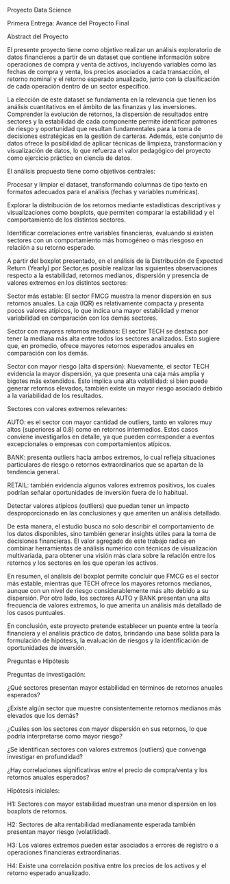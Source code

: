 Proyecto Data Science

Primera Entrega: Avance del Proyecto Final

Abstract del Proyecto

El presente proyecto tiene como objetivo realizar un análisis exploratorio de datos financieros a partir de un dataset que contiene información sobre operaciones de compra y venta de activos, incluyendo variables como las fechas de compra y venta, los precios asociados a cada transacción, el retorno nominal y el retorno esperado anualizado, junto con la clasificación de cada operación dentro de un sector específico.

La elección de este dataset se fundamenta en la relevancia que tienen los análisis cuantitativos en el ámbito de las finanzas y las inversiones. Comprender la evolución de retornos, la dispersión de resultados entre sectores y la estabilidad de cada componente permite identificar patrones de riesgo y oportunidad que resultan fundamentales para la toma de decisiones estratégicas en la gestión de carteras. Además, este conjunto de datos ofrece la posibilidad de aplicar técnicas de limpieza, transformación y visualización de datos, lo que refuerza el valor pedagógico del proyecto como ejercicio práctico en ciencia de datos.

El análisis propuesto tiene como objetivos centrales:

Procesar y limpiar el dataset, transformando columnas de tipo texto en formatos adecuados para el análisis (fechas y variables numéricas).

Explorar la distribución de los retornos mediante estadísticas descriptivas y visualizaciones como boxplots, que permiten comparar la estabilidad y el comportamiento de los distintos sectores.

Identificar correlaciones entre variables financieras, evaluando si existen sectores con un comportamiento más homogéneo o más riesgoso en relación a su retorno esperado.

A partir del boxplot presentado, en el análisis de la Distribución de Expected Return (Yearly) por Sector,es posible realizar las siguientes observaciones respecto a la estabilidad, retornos medianos, dispersión y presencia de valores extremos en los distintos sectores:

Sector más estable:
El sector FMCG muestra la menor dispersión en sus retornos anuales. La caja (IQR) es relativamente compacta y presenta pocos valores atípicos, lo que indica una mayor estabilidad y menor variabilidad en comparación con los demás sectores.

Sector con mayores retornos medianos:
El sector TECH se destaca por tener la mediana más alta entre todos los sectores analizados. Esto sugiere que, en promedio, ofrece mayores retornos esperados anuales en comparación con los demás.

Sector con mayor riesgo (alta dispersión):
Nuevamente, el sector TECH evidencia la mayor dispersión, ya que presenta una caja más amplia y bigotes más extendidos. Esto implica una alta volatilidad: si bien puede generar retornos elevados, también existe un mayor riesgo asociado debido a la variabilidad de los resultados.

Sectores con valores extremos relevantes:

AUTO: es el sector con mayor cantidad de outliers, tanto en valores muy altos (superiores al 0.8) como en retornos intermedios. Estos casos conviene investigarlos en detalle, ya que pueden corresponder a eventos excepcionales o empresas con comportamientos atípicos.

BANK: presenta outliers hacia ambos extremos, lo cual refleja situaciones particulares de riesgo o retornos extraordinarios que se apartan de la tendencia general.

RETAIL: también evidencia algunos valores extremos positivos, los cuales podrían señalar oportunidades de inversión fuera de lo habitual.

Detectar valores atípicos (outliers) que puedan tener un impacto desproporcionado en las conclusiones y que ameriten un análisis detallado.

De esta manera, el estudio busca no solo describir el comportamiento de los datos disponibles, sino también generar insights útiles para la toma de decisiones financieras. El valor agregado de este trabajo radica en combinar herramientas de análisis numérico con técnicas de visualización multivariada, para obtener una visión más clara sobre la relación entre los retornos y los sectores en los que operan los activos.

En resumen, el análisis del boxplot permite concluir que FMCG es el sector más estable, mientras que TECH ofrece los mayores retornos medianos, aunque con un nivel de riesgo considerablemente más alto debido a su dispersión. Por otro lado, los sectores AUTO y BANK presentan una alta frecuencia de valores extremos, lo que amerita un análisis más detallado de los casos puntuales.

En conclusión, este proyecto pretende establecer un puente entre la teoría financiera y el análisis práctico de datos, brindando una base sólida para la formulación de hipótesis, la evaluación de riesgos y la identificación de oportunidades de inversión.

Preguntas e Hipótesis

Preguntas de investigación:

¿Qué sectores presentan mayor estabilidad en términos de retornos anuales esperados?

¿Existe algún sector que muestre consistentemente retornos medianos más elevados que los demás?

¿Cuáles son los sectores con mayor dispersión en sus retornos, lo que podría interpretarse como mayor riesgo?

¿Se identifican sectores con valores extremos (outliers) que convenga investigar en profundidad?

¿Hay correlaciones significativas entre el precio de compra/venta y los retornos anuales esperados?

Hipótesis iniciales:

H1: Sectores con mayor estabilidad muestran una menor dispersión en los boxplots de retornos.

H2: Sectores de alta rentabilidad medianamente esperada también presentan mayor riesgo (volatilidad).

H3: Los valores extremos pueden estar asociados a errores de registro o a operaciones financieras extraordinarias.

H4: Existe una correlación positiva entre los precios de los activos y el retorno esperado anualizado.
